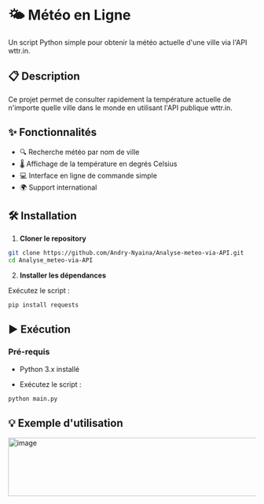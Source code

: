 # 🌤️ Météo en Ligne

Un script Python simple pour obtenir la météo actuelle d'une ville via l'API wttr.in.

## 📋 Description

Ce projet permet de consulter rapidement la température actuelle de n'importe quelle ville dans le monde en utilisant l'API publique wttr.in.

## ✨ Fonctionnalités

- 🔍 Recherche météo par nom de ville
- 🌡️ Affichage de la température en degrés Celsius
- 💻 Interface en ligne de commande simple
- 🌍 Support international

## 🛠️ Installation

1. **Cloner le repository**
```bash
git clone https://github.com/Andry-Nyaina/Analyse-meteo-via-API.git
cd Analyse_meteo-via-API
```
2. **Installer les dépendances**

Exécutez le script :
```bash
pip install requests
```
## ▶️ Exécution

### Pré-requis

- Python 3.x installé

- Exécutez le script :
```bash
python main.py
```

## 💡 Exemple d'utilisation
<img width="636" height="119" alt="image" src="https://github.com/user-attachments/assets/128de301-acbf-434a-b9a1-f7fb318a9c12" />
